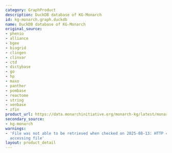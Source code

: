 ```yaml
---
category: GraphProduct
description: DuckDB database of KG-Monarch
id: kg-monarch.graph.duckdb
name: DuckDB database of KG-Monarch
original_source:
- phenio
- alliance
- bgee
- biogrid
- clingen
- clinvar
- ctd
- dictybase
- go
- hp
- maxo
- panther
- pombase
- reactome
- string
- xenbase
- zfin
product_url: https://data.monarchinitiative.org/monarch-kg/latest/monarch-kg.duckdb.gz
secondary_source:
- kg-monarch
warnings:
- 'File was not able to be retrieved when checked on 2025-08-13: HTTP 404 error when
  accessing file'
layout: product_detail
---
```

